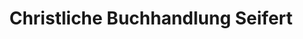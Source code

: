 ---
title: "Christliche Buchhandlung Seifert"
url: /marienberg/christliche-buchhandlung-seifert/
shop: Bücher
---